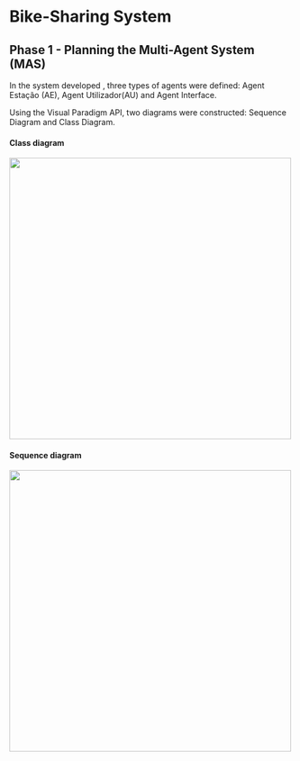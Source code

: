# Bike-Sharing System

## Phase 1 - Planning the Multi-Agent System (MAS)

In the system developed , three types of agents were defined: Agent Estação (AE),
Agent Utilizador(AU) and Agent Interface. 

Using the Visual Paradigm API, two diagrams were constructed: Sequence Diagram and Class Diagram.

#### Class diagram

<img src="https://https://github.com/mariana83222/SI-Project/blob/main/final-project/Figures/class_diagram.jpg" width="500">

#### Sequence diagram

<img src="https://https://github.com/mariana83222/SI-Project/blob/main/final-project/Figures/Sequence_diagram.jpg" width="500">


